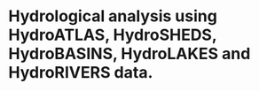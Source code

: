 # Hydrological analysis using HydroATLAS, HydroSHEDS, HydroBASINS, HydroLAKES and HydroRIVERS data.
